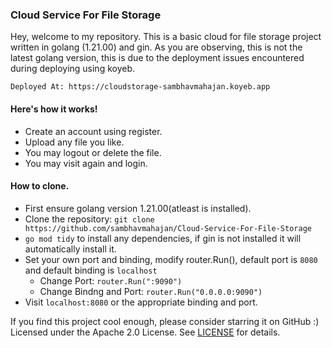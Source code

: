 ### Cloud Service For File Storage
Hey, welcome to my repository.
This is a basic cloud for file storage project written in golang (1.21.00) and gin. As you are observing, this is not the latest golang version, this is due to the deployment issues encountered during deploying using koyeb.

`Deployed At: https://cloudstorage-sambhavmahajan.koyeb.app`

#### Here's how it works!
- Create an account using register.
- Upload any file you like.
- You may logout or delete the file.
- You may visit again and login.

#### How to clone.
- First ensure golang version 1.21.00(atleast is installed).
- Clone the repository: `git clone https://github.com/sambhavmahajan/Cloud-Service-For-File-Storage`
- `go mod tidy` to install any dependencies, if gin is not installed it will automatically install it.
- Set your own port and binding, modify router.Run(), default port is `8080` and default binding is `localhost`
  - Change Port: `router.Run(":9090")`
  - Change Bindng and Port: `router.Run("0.0.0.0:9090")`
- Visit `localhost:8080` or the appropriate binding and port.

If you find this project cool enough, please consider starring it on GitHub :)\
Licensed under the Apache 2.0 License. See [LICENSE](LICENSE) for details.

